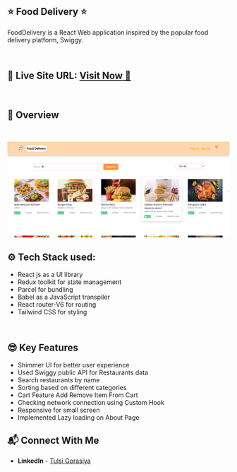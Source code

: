## ⭐ Food Delivery ⭐

FoodDelivery is a React Web application inspired by the popular food delivery platform, Swiggy.

<br>

## 📌 **Live Site URL:** <a href="https://food-delivery-eight-tau.vercel.app/">**Visit Now** 🚀</a>

<br>

## 📌 Overview

<br>

![Alt Image text](src/assets/Images/foodDelivery.png?raw=true "Optional Title")

## ⚙️ Tech Stack used:

- React js as a UI library
- Redux toolkit for state management
- Parcel for bundling
- Babel as a JavaScript transpiler
- React router-V6 for routing
- Tailwind CSS for styling

<br>

## 😎 Key Features

- Shimmer UI for better user experience
- Used Swiggy public API for Restaurants data
- Search restaurants by name
- Sorting based on different categories
- Cart Feature Add Remove Item From Cart
- Checking network connection using Custom Hook
- Responsive for small screen
- Implemented Lazy loading on About Page

## 📬 Connect With Me

- **LinkedIn** - [Tulsi Gorasiya](https://www.linkedin.com/in/tulsi-gorasiya-a362941a3/)

